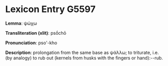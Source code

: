 # Lexicon Entry G5597

**Lemma**: ψώχω

**Transliteration (xlit)**: psṓchō

**Pronunciation**: pso'-kho

**Description**:
prolongation from the same base as ψάλλω; to triturate, i.e. (by analogy) to rub out (kernels from husks with the fingers or hand):--rub.
